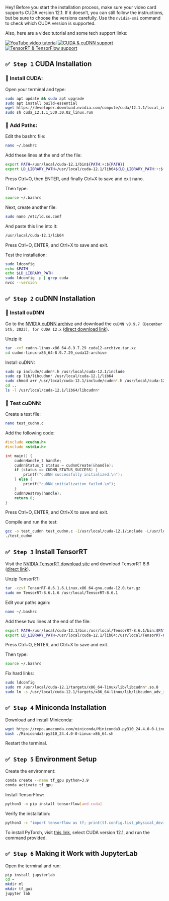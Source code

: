 Hey! Before you start the installation process, make sure your video card supports CUDA version 12.1. If it doesn’t, you can still follow the instructions, but be sure to choose the versions carefully. Use the `nvidia-smi` command to check which CUDA version is supported.

Also, here are a video tutorial and some tech support links:

[![YouTube video tutorial](https://img.shields.io/badge/Youtube_video_tutorial-ff3333?style=for-the-badge)](https://www.youtube.com/watch?v=1Tr1ifuSh6o)
[![CUDA & cuDNN support](https://img.shields.io/badge/Cuda_%26_CuDNN_support-33bb33?style=for-the-badge)](https://www.tensorflow.org/install/source#gpu_support_2)
[![TensorRT & TensorFlow support](https://img.shields.io/badge/TensorRT_%26_TensorFlow_support-ffbb33?style=for-the-badge)](https://www.tensorflow.org/install/source#gpu_support_2)

`✅ Step 1` CUDA Installation
----------------------------------------------------------------------------------------------------------------------------------------------------

### :large_blue_circle: Install CUDA:

Open your terminal and type:

```bash
sudo apt update && sudo apt upgrade
sudo apt install build-essential
wget https://developer.download.nvidia.com/compute/cuda/12.1.1/local_installers/cuda_12.1.1_530.30.02_linux.run
sudo sh cuda_12.1.1_530.30.02_linux.run
```

### :large_blue_circle: Add Paths:

Edit the bashrc file:

```bash
nano ~/.bashrc
```

Add these lines at the end of the file:

```bash
export PATH=/usr/local/cuda-12.1/bin${PATH:+:${PATH}}
export LD_LIBRARY_PATH=/usr/local/cuda-12.1/lib64${LD_LIBRARY_PATH:+:${LD_LIBRARY_PATH}}
```

Press Ctrl+O, then ENTER, and finally Ctrl+X to save and exit nano.

Then type:

```bash
source ~/.bashrc
```

Next, create another file:

```bash
sudo nano /etc/ld.so.conf
```

And paste this line into it:

```bash
/usr/local/cuda-12.1/lib64
```

Press Ctrl+O, ENTER, and Ctrl+X to save and exit.

Test the installation:

```bash
sudo ldconfig
echo $PATH
echo $LD_LIBRARY_PATH
sudo ldconfig -p | grep cuda
nvcc --version
```

`✅ Step 2` cuDNN Installation
----------------------------------------------------------------------------------------------------------------------------------------------------

### :large_blue_circle: Install cuDNN

Go to the [NVIDIA cuDNN archive](https://developer.nvidia.com/rdp/cudnn-archive) and download the `cuDNN v8.9.7 (December 5th, 2023), for CUDA 12.x` ([direct download link](https://developer.nvidia.com/downloads/compute/cudnn/secure/8.9.7/local_installers/12.x/cudnn-linux-x86_64-8.9.7.29_cuda12-archive.tar.xz)).

Unzip it:

```bash
tar -xvf cudnn-linux-x86_64-8.9.7.29_cuda12-archive.tar.xz
cd cudnn-linux-x86_64-8.9.7.29_cuda12-archive
```

Install cuDNN:

```bash
sudo cp include/cudnn*.h /usr/local/cuda-12.1/include
sudo cp lib/libcudnn* /usr/local/cuda-12.1/lib64
sudo chmod a+r /usr/local/cuda-12.1/include/cudnn*.h /usr/local/cuda-12.1/lib64/libcudnn*
cd ..
ls -l /usr/local/cuda-12.1/lib64/libcudnn*
```

### :large_blue_circle: Test cuDNN:

Create a test file:

```bash
nano test_cudnn.c
```

Add the following code:

```c
#include <cudnn.h>
#include <stdio.h>

int main() {
    cudnnHandle_t handle;
    cudnnStatus_t status = cudnnCreate(&handle);
    if (status == CUDNN_STATUS_SUCCESS) {
        printf("cuDNN successfully initialized.\n");
    } else {
        printf("cuDNN initialization failed.\n");
    }
    cudnnDestroy(handle);
    return 0;
}
```

Press Ctrl+O, ENTER, and Ctrl+X to save and exit.

Compile and run the test:

```bash
gcc -o test_cudnn test_cudnn.c -I/usr/local/cuda-12.1/include -L/usr/local/cuda-12.1/lib64 -lcudnn
./test_cudnn
```

`✅ Step 3` Install TensorRT
----------------------------------------------------------------------------------------------------------------------------------------------------

Visit the [NVIDIA TensorRT download site](https://developer.nvidia.com/tensorrt/download) and download TensorRT 8.6 ([direct link](https://developer.nvidia.com/downloads/compute/machine-learning/tensorrt/secure/8.6.1/tars/TensorRT-8.6.1.6.Linux.x86_64-gnu.cuda-12.0.tar.gz)).

Unzip TensorRT:

```bash
tar -xzvf TensorRT-8.6.1.6.Linux.x86_64-gnu.cuda-12.0.tar.gz
sudo mv TensorRT-8.6.1.6 /usr/local/TensorRT-8.6.1
```

Edit your paths again:

```bash
nano ~/.bashrc
```

Add these two lines at the end of the file:

```bash
export PATH=/usr/local/cuda-12.1/bin:/usr/local/TensorRT-8.6.1/bin:$PATH
export LD_LIBRARY_PATH=/usr/local/cuda-12.1/lib64:/usr/local/TensorRT-8.6.1/lib:$LD_LIBRARY_PATH
```

Press Ctrl+O, ENTER, and Ctrl+X to save and exit.

Then type:

```bash
source ~/.bashrc
```

Fix hard links:

```bash
sudo ldconfig
sudo rm /usr/local/cuda-12.1/targets/x86_64-linux/lib/libcudnn*.so.8
sudo ln -s /usr/local/cuda-12.1/targets/x86_64-linux/lib/libcudnn_adv_infer.so.8.x.x /usr/local/cuda-12.1/targets/x86_64-linux/lib/libcudnn_adv_infer.so.8
```

`✅ Step 4` Miniconda Installation
----------------------------------------------------------------------------------------------------------------------------------------------------

Download and install Miniconda:

```bash
wget https://repo.anaconda.com/miniconda/Miniconda3-py310_24.4.0-0-Linux-x86_64.sh
bash ./Miniconda3-py310_24.4.0-0-Linux-x86_64.sh
```

Restart the terminal.

`✅ Step 5` Environment Setup
----------------------------------------------------------------------------------------------------------------------------------------------------

Create the environment:

```bash
conda create --name tf_gpu python=3.9
conda activate tf_gpu
```

Install TensorFlow:

```bash
python3 -m pip install tensorflow[and-cuda]
```

Verify the installation:

```bash
python3 -c "import tensorflow as tf; print(tf.config.list_physical_devices('GPU'))"
```

To install PyTorch, visit [this link](https://pytorch.org/get-started/locally/), select CUDA version 12.1, and run the command provided.

`✅ Step 6` Making it Work with JupyterLab
----------------------------------------------------------------------------------------------------------------------------------------------------

Open the terminal and run:

```bash
pip install jupyterlab
cd ~
mkdir ml
mkdir tf_gui
jupyter lab
```
